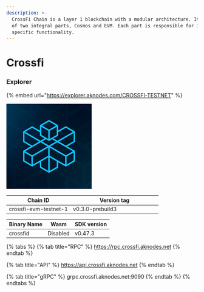 ```yaml
---
description: >-
  CrossFi Chain is a layer 1 blockchain with a modular architecture. It consists
  of two integral parts, Cosmos and EVM. Each part is responsible for its
  specific functionality.
---
```


# Crossfi

### Explorer

{% embed url="https://explorer.aknodes.com/CROSSFI-TESTNET" %}

![](../.gitbook/assets/images.jpeg)

<table><thead><tr><th>Chain ID</th><th width="218.33333333333331">Version tag</th></tr></thead><tbody><tr><td>crossfi-evm-testnet-1</td><td>v0.3.0-prebuild3</td></tr></tbody></table>



| Binary Name | Wasm     | SDK version |
| ----------- | -------- | ----------- |
| crossfid    | Disabled | v0.47.3     |

{% tabs %}
{% tab title="RPC" %}
https://rpc.crossfi.aknodes.net
{% endtab %}

{% tab title="API" %}
https://api.crossfi.aknodes.net
{% endtab %}

{% tab title="gRPC" %}
grpc.crossfi.aknodes.net:9090
{% endtab %}
{% endtabs %}

